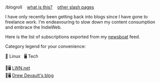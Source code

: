 /blogroll&nbsp;&nbsp;&nbsp;&nbsp;[what is this?](https://slashpages.net/#blogroll)&nbsp;&nbsp;&nbsp;&nbsp;[other slash pages](/slashes.md)

I have only recently been getting back into blogs since I have gone to freelance work. I'm endeavouring to slow down my content consumption and embrace the IndieWeb.

Here is the list of subscriptions exported from my [newsboat](https://newsboat.org) feed.

Category legend for your convenience:

🐧&nbsp;Linux&nbsp;&nbsp;&#32;
🖥️&nbsp;Tech&nbsp;&nbsp;&#32;

🐧🖥️&nbsp;[LWN.net](https://lwn.net/headlines/rss)<br>
🐧🖥️&nbsp;[Drew Devault's blog](https://drewdevault.com/blog/index.xml)<br>
